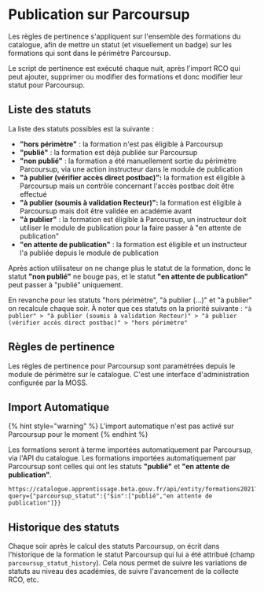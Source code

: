 # Publication sur Parcoursup

Les règles de pertinence s'appliquent sur l'ensemble des formations du catalogue, afin de mettre un statut \(et visuellement un badge\) sur les formations qui sont dans le périmètre Parcoursup.

Le script de pertinence est exécuté chaque nuit, après l'import RCO qui peut ajouter, supprimer ou modifier des formations et donc modifier leur statut pour Parcoursup.

## Liste des statuts

La liste des statuts possibles est la suivante :

* **"hors périmètre"** : la formation n'est pas éligible à Parcoursup
* **"publié"** : la formation est déjà publiée sur Parcoursup
* **"non publié"** : la formation a été manuellement sortie du périmètre Parcoursup, via une action instructeur dans le module de publication
* **"à publier \(vérifier accès direct postbac\)":** la formation est éligible à Parcoursup mais un contrôle concernant l'accès postbac doit être effectué
* **"à publier \(soumis à validation Recteur\)":** la formation est éligible à Parcoursup mais doit être validée en académie avant
* **"à publier"** : la formation est éligible à Parcoursup, un instructeur doit utiliser le module de publication pour la faire passer à "en attente de publication"
* **"en attente de publication"** : la formation est éligible et un instructeur l'a publiée depuis le module de publication

Après action utilisateur on ne change plus le statut de la formation, donc le statut **"non publié"** ne bouge pas, et le statut **"en attente de publication"** peut passer à "publié" uniquement.

En revanche pour les statuts "hors périmètre", "à publier \(...\)" et "à publier" on recalcule chaque soir. À noter que ces statuts on la priorité suivante : `"à publier" > "à publier (soumis à validation Recteur)" > "à publier (vérifier accès direct postbac)" > "hors périmètre"`

## Règles de pertinence

Les règles de pertinence pour Parcoursup sont paramétrées depuis le module de périmètre sur le catalogue. C'est une interface d'administration configurée par la MOSS.

## Import Automatique

{% hint style="warning" %}
L'import automatique n'est pas activé sur Parcoursup pour le moment
{% endhint %}

Les formations seront à terme importées automatiquement par Parcoursup, via l'API du catalogue. Les formations importées automatiquement par Parcoursup sont celles qui ont les statuts **"publié"** et **"en attente de publication"**.

```text
https://catalogue.apprentissage.beta.gouv.fr/api/entity/formations2021?query={"parcoursup_statut":{"$in":["publié","en attente de publication"]}}
```

## Historique des statuts

Chaque soir après le calcul des statuts Parcoursup, on écrit dans l'historique de la formation le statut Parcoursup qui lui a été attribué \(champ `parcoursup_statut_history`\). Cela nous permet de suivre les variations de statuts au niveau des académies, de suivre l'avancement de la collecte RCO, etc.

